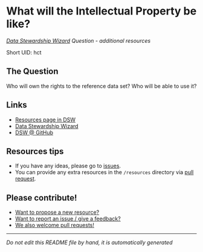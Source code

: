 # What will the Intellectual Property be like?

*[Data Stewardship Wizard] Question - additional resources*

Short UID: hct

## The Question

Who will own the rights to the reference data set? Who will be able to use it?

## Links

  * [Resources page in DSW]
  * [Data Stewardship Wizard]
  * [DSW @ GitHub]


## Resources tips

  * If you have any ideas, please go to [issues].
  * You can provide any extra resources in the `/resources` directory via [pull request].

## Please contribute!

  * [Want to propose a new resource?](https://github.com/DSQResources/DSQ-hct/issues/new)
  * [Want to report an issue / give a feedback?](https://github.com/DSQResources/DSQ-hct/issues/new)
  * [We also welcome pull requests!](https://github.com/DSQResources/DSQ-hct/pulls)

----

*Do not edit this README file by hand, it is automatically generated*

[Data Stewardship Wizard]: https://dmp.fairdata.solutions
[Resources page in DSW]: https://dmp.fairdata.solutions/resources/hct
[DSW @ GitHub]: https://github.com/DataStewardshipWizard
[issues]: https://help.github.com/articles/about-issues/
[pull request]: https://help.github.com/articles/about-pull-requests/